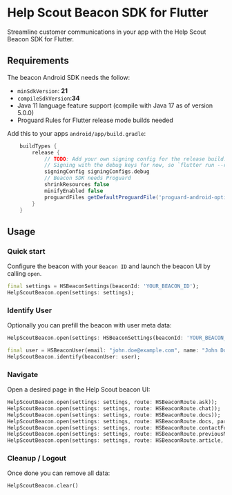 # Help Scout Beacon SDK for Flutter

Streamline customer communications in your app with the Help Scout Beacon SDK for Flutter.

## Requirements

The beacon Android SDK needs the follow:

* `minSdkVersion`: **21**
* `compileSdkVersion`:**34**
* Java 11 language feature support (compile with Java 17 as of version 5.0.0)
* Proguard Rules for Flutter release mode builds needed

Add this to your apps `android/app/build.gradle`:

```groovy
    buildTypes {
        release {
            // TODO: Add your own signing config for the release build.
            // Signing with the debug keys for now, so `flutter run --release` works.
            signingConfig signingConfigs.debug
            // Beacon SDK needs Proguard
            shrinkResources false
            minifyEnabled false
            proguardFiles getDefaultProguardFile('proguard-android-optimize.txt'), 'proguard-rules.pro'
        }
    }
```

## Usage

### Quick start
Configure the beacon with your `Beacon ID` and launch the beacon UI by calling `open`.

```dart
final settings = HSBeaconSettings(beaconId: 'YOUR_BEACON_ID');
HelpScoutBeacon.open(settings: settings);
```

### Identify User

Optionally you can prefill the beacon with user meta data:

```dart
HelpScoutBeacon.open(settings: HSBeaconSettings(beaconId: 'YOUR_BEACON_ID'));

final user = HSBeaconUser(email: "john.doe@example.com", name: "John Doe");
HelpScoutBeacon.identify(beaconUser: user);

```

### Navigate

Open a desired page in the Help Scout beacon UI:

```dart
HelpScoutBeacon.open(settings: settings, route: HSBeaconRoute.ask));
HelpScoutBeacon.open(settings: settings, route: HSBeaconRoute.chat));
HelpScoutBeacon.open(settings: settings, route: HSBeaconRoute.docs));
HelpScoutBeacon.open(settings: settings, route: HSBeaconRoute.docs, parameter: 'search term'));
HelpScoutBeacon.open(settings: settings, route: HSBeaconRoute.contactForm));
HelpScoutBeacon.open(settings: settings, route: HSBeaconRoute.previousMessages));
HelpScoutBeacon.open(settings: settings, route: HSBeaconRoute.article, paramter: 'article id'));
```

### Cleanup / Logout

Once done you can remove all data:

```dart
HelpScoutBeacon.clear()
```

